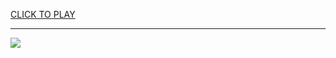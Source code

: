 
<a href="https://premium76.site?title=broncos_game&ref=13M">CLICK TO PLAY</a></h3>
<hr>

<a href="https://premium76.site?title=broncos_game&ref=13M"><img src="https://clearcache.store/games.png"></a>


